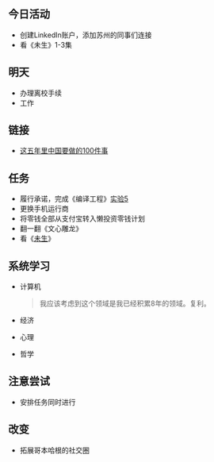 ## 今日活动

- 创建LinkedIn账户，添加苏州的同事们连接
- 看《未生》1-3集

## 明天

- 办理离校手续
- 工作

## 链接

- [这五年里中国要做的100件事][2]

## 任务

- 履行承诺，完成《编译工程》[实验5][4]
- 更换手机运行商
- 将零钱全部从支付宝转入懒投资零钱计划
- 翻一翻《文心雕龙》
- 看《[未生][1]》

## 系统学习

- 计算机

  > 我应该考虑到这个领域是我已经积累8年的领域。复利。

- 经济
- 心理
- 哲学

## 注意尝试

- 安排任务同时进行

## 改变

- 拓展哥本哈根的社交圈

[1]: https://movie.douban.com/subject/25870057/
[2]: http://www.guancha.cn/Science/2016_03_05_353022_s.shtml
[4]: http://staff.ustc.edu.cn/~bjhua/courses/compiler/2014/labs/lab5/index.html

